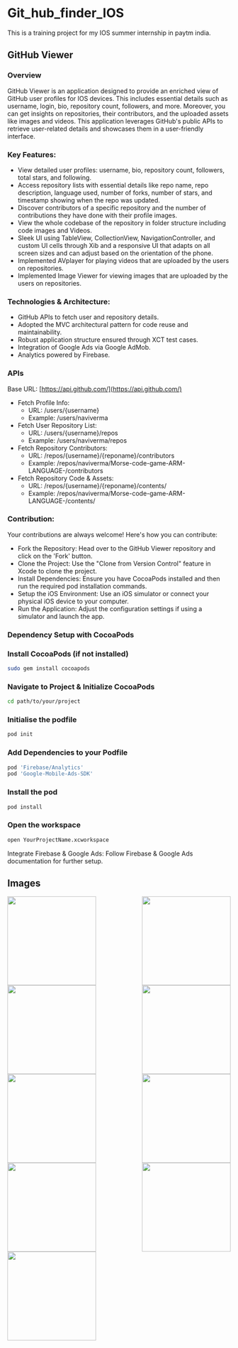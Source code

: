 # Git_hub_finder_IOS

This is a training project for my IOS summer internship in paytm india.

## GitHub Viewer

### Overview

GitHub Viewer is an application designed to provide an enriched view of GitHub user profiles for IOS devices. This includes essential details such as username, login, bio, repository count, followers, and more. Moreover, you can get insights on repositories, their contributors, and the uploaded assets like images and videos. This application leverages GitHub's public APIs to retrieve user-related details and showcases them in a user-friendly interface.

### Key Features:

- View detailed user profiles: username, bio, repository count, followers, total stars, and following.
- Access repository lists with essential details like repo name, repo description, language used, number of forks, number of stars, and timestamp showing when the repo was updated.
- Discover contributors of a specific repository and the number of contributions they have done with their profile images.
- View the whole codebase of the repository in folder structure including code images and Videos.
- Sleek UI using TableView, CollectionView, NavigationController, and custom UI cells through Xib and a responsive UI that adapts on all screen sizes and can adjust based on the orientation of the phone.
- Implemented AVplayer for playing videos that are uploaded by the users on repositories.
- Implemented Image Viewer for viewing images that are uploaded by the users on repositories.

### Technologies & Architecture:

- GitHub APIs to fetch user and repository details.
- Adopted the MVC architectural pattern for code reuse and maintainability.
- Robust application structure ensured through XCT test cases.
- Integration of Google Ads via Google AdMob.
- Analytics powered by Firebase.

### APIs

Base URL: [https://api.github.com/](https://api.github.com/)
- Fetch Profile Info:
  - URL: /users/{username}
  - Example: /users/naviverma
- Fetch User Repository List:
  - URL: /users/{username}/repos
  - Example: /users/naviverma/repos
- Fetch Repository Contributors:
  - URL: /repos/{username}/{reponame}/contributors
  - Example: /repos/naviverma/Morse-code-game-ARM-LANGUAGE-/contributors
- Fetch Repository Code & Assets:
  - URL: /repos/{username}/{reponame}/contents/
  - Example: /repos/naviverma/Morse-code-game-ARM-LANGUAGE-/contents/

### Contribution:

Your contributions are always welcome! Here's how you can contribute:
- Fork the Repository: Head over to the GitHub Viewer repository and click on the 'Fork' button.
- Clone the Project: Use the "Clone from Version Control" feature in Xcode to clone the project.
- Install Dependencies: Ensure you have CocoaPods installed and then run the required pod installation commands.
- Setup the iOS Environment: Use an iOS simulator or connect your physical iOS device to your computer.
- Run the Application: Adjust the configuration settings if using a simulator and launch the app.

### Dependency Setup with CocoaPods


### Install CocoaPods (if not installed)
```bash
sudo gem install cocoapods
```

### Navigate to Project & Initialize CocoaPods
```bash
cd path/to/your/project
```
### Initialise the podfile
```bash
pod init
```

### Add Dependencies to your Podfile
```bash
pod 'Firebase/Analytics'
pod 'Google-Mobile-Ads-SDK'
```

### Install the pod
```bash
pod install
```
### Open the workspace
```bash
open YourProjectName.xcworkspace
```


Integrate Firebase & Google Ads: Follow Firebase & Google Ads documentation for further setup.

## Images
<div style="display: flex; flex-wrap: wrap; justify-content: space-between;">
    <img src="https://github.com/naviverma/Git_hub_finder_IOS/blob/main/Screenshot%202023-09-08%20at%2011.48.07.png" width="200">
    <img src="https://github.com/naviverma/Git_hub_finder_IOS/blob/main/Screenshot%202023-09-08%20at%2011.48.35.png" width="200">
    <img src="https://github.com/naviverma/Git_hub_finder_IOS/blob/main/Screenshot%202023-09-08%20at%2011.48.57.png" width="200">
    <img src="https://github.com/naviverma/Git_hub_finder_IOS/blob/main/Screenshot%202023-09-08%20at%2011.49.25.png" width="200">
    <img src="https://github.com/naviverma/Git_hub_finder_IOS/blob/main/Screenshot%202023-09-08%20at%2011.49.31.png" width="200">
    <img src="https://github.com/naviverma/Git_hub_finder_IOS/blob/main/Screenshot%202023-09-08%20at%2011.49.40.png" width="200">
    <img src="https://github.com/naviverma/Git_hub_finder_IOS/blob/main/Screenshot%202023-09-08%20at%2011.50.26.png" width="200">
    <img src="https://github.com/naviverma/Git_hub_finder_IOS/blob/main/Screenshot%202023-09-08%20at%2011.51.16.png" width="200">
    <img src="https://github.com/naviverma/Git_hub_finder_IOS/blob/main/Screenshot%202023-09-08%20at%2011.51.41.png" width="200">
</div>








